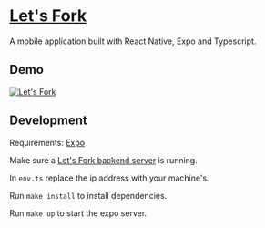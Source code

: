 # [Let's Fork](https://letsfork.app)
A mobile application built with React Native, Expo and Typescript.

## Demo
[![Let's Fork](https://i.imgur.com/URBirJ3.png)](http://www.youtube.com/watch?v=yax6ekVGPnk "Let's Fork")

## Development
Requirements: [Expo](https://expo.io)

Make sure a [Let's Fork backend server](https://github.com/peterzernia/lets-fork) is running. 

In `env.ts` replace the ip address with your machine's.

Run `make install` to install dependencies.

Run `make up` to start the expo server. 